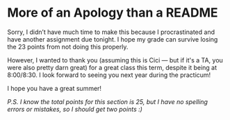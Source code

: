 # More of an Apology than a README

Sorry, I didn’t have much time to make this because I procrastinated and have another assignment due tonight. I hope my grade can survive losing the 23 points from not doing this properly.

However, I wanted to thank you (assuming this is Cici — but if it's a TA, you were also pretty darn great) for a great class this term, despite it being at 8:00/8:30. I look forward to seeing you next year during the practicum!

I hope you have a great summer!

*P.S. I know the total points for this section is 25, but I have no spelling errors or mistakes, so I should get two points :)*
